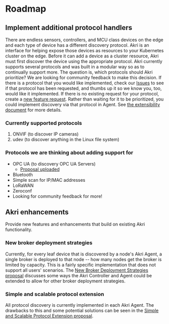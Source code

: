 # Roadmap
## Implement additional protocol handlers
There are endless sensors, controllers, and MCU class devices on the edge and each type of device has a different
discovery protocol. Akri is an interface for helping expose those devices as resources to your Kubernetes cluster on the
edge. Before it can add a device as a cluster resource, Akri must first discover the device using the appropriate
protocol. Akri currently supports several protocols and was built in a modular way so as to continually support more.
The question is, which protocols should Akri prioritize? We are looking for community feedback to make this decision. If
there is a protocol that you would like implemented, check our [Issues](https://github.com/deislabs/akri/issues) to see
if that protocol has been requested, and thumbs up it so we know you, too, would like it implemented. If there is no
existing request for your protocol, create a [new feature request](https://github.com/deislabs/akri/issues/new/choose).
Rather than waiting for it to be prioritized, you could implement discovery via that protocol in Agent. See [the
extensibility document](./extensibility.md) for more details.

### Currently supported protocols
1. ONVIF (to discover IP cameras)
1. udev (to discover anything in the Linux file system)

### Protocols we are thinking about adding support for
- OPC UA (to discovery OPC UA Servers) 
    - [Proposal uploaded](./proposals/opcua.md)
- Bluetooth
- Simple scan for IP/MAC addresses
- LoRaWAN
- Zeroconf
- Looking for community feedback for more!

## Akri enhancements
Provide new features and enhancements that build on existing Akri functionality.
### New broker deployment strategies
Currently, for every leaf device that is discovered by a node's Akri Agent, a single broker is deployed to that node --
how many nodes get the broker is limited by capacity. This is a fairly specific implementation that does not support all
users' scenarios. The [New Broker Deployment Strategies proposal](./proposals/broker-deployment-strategies.md) discusses
some ways the Akri Controller and Agent could be extended to allow for other broker deployment strategies.
### Simple and scalable protocol extension
All protocol discovery is currently implemented in each Akri Agent. The drawbacks to this and some potential solutions
can be seen in the [Simple and Scalable Protocol Extension proposal](./proposals/simple-protocol-extension.md).


